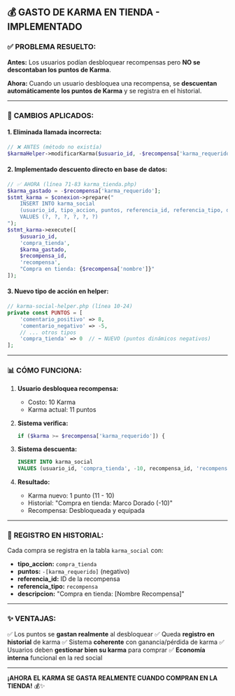 ## 💰 **GASTO DE KARMA EN TIENDA - IMPLEMENTADO**

### ✅ **PROBLEMA RESUELTO:**

**Antes:** Los usuarios podían desbloquear recompensas pero **NO se descontaban los puntos de Karma**.

**Ahora:** Cuando un usuario desbloquea una recompensa, se **descuentan automáticamente los puntos de Karma** y se registra en el historial.

---

### 🔧 **CAMBIOS APLICADOS:**

#### 1. **Eliminada llamada incorrecta:**
```php
// ❌ ANTES (método no existía)
$karmaHelper->modificarKarma($usuario_id, -$recompensa['karma_requerido'], "Desbloqueo: {$recompensa['nombre']}");
```

#### 2. **Implementado descuento directo en base de datos:**
```php
// ✅ AHORA (línea 71-83 karma_tienda.php)
$karma_gastado = -$recompensa['karma_requerido'];
$stmt_karma = $conexion->prepare("
    INSERT INTO karma_social 
    (usuario_id, tipo_accion, puntos, referencia_id, referencia_tipo, descripcion)
    VALUES (?, ?, ?, ?, ?, ?)
");
$stmt_karma->execute([
    $usuario_id,
    'compra_tienda',
    $karma_gastado,
    $recompensa_id,
    'recompensa',
    "Compra en tienda: {$recompensa['nombre']}"
]);
```

#### 3. **Nuevo tipo de acción en helper:**
```php
// karma-social-helper.php (línea 10-24)
private const PUNTOS = [
    'comentario_positivo' => 8,
    'comentario_negativo' => -5,
    // ... otros tipos
    'compra_tienda' => 0  // ⬅️ NUEVO (puntos dinámicos negativos)
];
```

---

### 📊 **CÓMO FUNCIONA:**

1. **Usuario desbloquea recompensa:**
   - Costo: 10 Karma
   - Karma actual: 11 puntos

2. **Sistema verifica:**
   ```php
   if ($karma >= $recompensa['karma_requerido']) {
   ```

3. **Sistema descuenta:**
   ```sql
   INSERT INTO karma_social 
   VALUES (usuario_id, 'compra_tienda', -10, recompensa_id, 'recompensa', 'Compra: Marco Dorado')
   ```

4. **Resultado:**
   - Karma nuevo: 1 punto (11 - 10)
   - Historial: "Compra en tienda: Marco Dorado (-10)"
   - Recompensa: Desbloqueada y equipada

---

### 🎯 **REGISTRO EN HISTORIAL:**

Cada compra se registra en la tabla `karma_social` con:
- **tipo_accion:** `compra_tienda`
- **puntos:** `-[karma_requerido]` (negativo)
- **referencia_id:** ID de la recompensa
- **referencia_tipo:** `recompensa`
- **descripcion:** "Compra en tienda: [Nombre Recompensa]"

---

### ✨ **VENTAJAS:**

✅ Los puntos se **gastan realmente** al desbloquear
✅ Queda **registro en historial** de karma
✅ Sistema **coherente** con ganancia/pérdida de karma
✅ Usuarios deben **gestionar bien su karma** para comprar
✅ **Economía interna** funcional en la red social

---

**¡AHORA EL KARMA SE GASTA REALMENTE CUANDO COMPRAN EN LA TIENDA!** 💰✨
